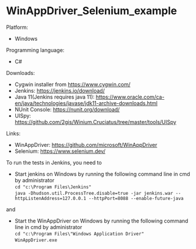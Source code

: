 # WinAppDriver_Selenium_example

Platform:
- Windows

Programming language:
- C#

Downloads:
- Cygwin installer from https://www.cygwin.com/
- Jenkins: https://jenkins.io/download/
- Java 11(Jenkins requires java 11): https://www.oracle.com/ca-en/java/technologies/javase/jdk11-archive-downloads.html
- NUnit Console: https://nunit.org/download/
- UISpy: https://github.com/2gis/Winium.Cruciatus/tree/master/tools/UISpy


Links:
- WinAppDriver: https://github.com/microsoft/WinAppDriver
- Selenium: https://www.selenium.dev/


To run the tests in Jenkins, you need to

- Start jenkins on Windows by running the following command line in cmd by administrator   
```cd "c:\Program Files\Jenkins"```       
```java -Dhudson.util.ProcessTree.disable=true -jar jenkins.war --httpListenAddress=127.0.0.1 --httpPort=8088 --enable-future-java```  

and

- Start the WinAppDriver on Windows by running the following command line in cmd by administrator   
```cd "c:\Program Files\"Windows Application Driver"```   
```WinAppDriver.exe```